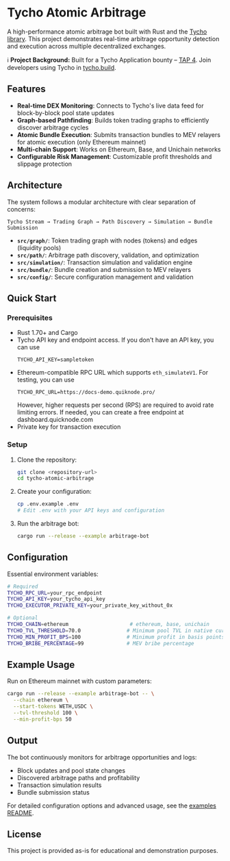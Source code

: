 # Tycho Atomic Arbitrage

A high-performance atomic arbitrage bot built with Rust and the [Tycho library](https://docs.propellerheads.xyz/tycho). This project demonstrates real-time arbitrage opportunity detection and execution across multiple decentralized exchanges.

ℹ️ **Project Background:** Built for a Tycho Application bounty – [TAP 4](https://github.com/propeller-heads/tycho-x/blob/main/TAP-4.md). Join developers using Tycho in [tycho.build](https://t.me/+B4CNQwv7dgIyYTJl). 

## Features

- **Real-time DEX Monitoring**: Connects to Tycho's live data feed for block-by-block pool state updates
- **Graph-based Pathfinding**: Builds token trading graphs to efficiently discover arbitrage cycles
- **Atomic Bundle Execution**: Submits transaction bundles to MEV relayers for atomic execution (only Ethereum mainnet)
- **Multi-chain Support**: Works on Ethereum, Base, and Unichain networks
- **Configurable Risk Management**: Customizable profit thresholds and slippage protection

## Architecture

The system follows a modular architecture with clear separation of concerns:

```
Tycho Stream → Trading Graph → Path Discovery → Simulation → Bundle Submission
```

- **`src/graph/`**: Token trading graph with nodes (tokens) and edges (liquidity pools)
- **`src/path/`**: Arbitrage path discovery, validation, and optimization
- **`src/simulation/`**: Transaction simulation and validation engine
- **`src/bundle/`**: Bundle creation and submission to MEV relayers
- **`src/config/`**: Secure configuration management and validation

## Quick Start

### Prerequisites

- Rust 1.70+ and Cargo
- Tycho API key and endpoint access. If you don't have an API key, you can use
  ```
  TYCHO_API_KEY=sampletoken
  ```
- Ethereum-compatible RPC URL which supports `eth_simulateV1`. For testing, you can use  
  ```
  TYCHO_RPC_URL=https://docs-demo.quiknode.pro/
  ```
  However, higher requests per second (RPS) are required to avoid rate limiting errors. If needed, you can create a free endpoint at dashboard.quicknode.com
- Private key for transaction execution

### Setup

1. Clone the repository:
   ```bash
   git clone <repository-url>
   cd tycho-atomic-arbitrage
   ```

2. Create your configuration:
   ```bash
   cp .env.example .env
   # Edit .env with your API keys and configuration
   ```

3. Run the arbitrage bot:
   ```bash
   cargo run --release --example arbitrage-bot
   ```

## Configuration

Essential environment variables:

```bash
# Required
TYCHO_RPC_URL=your_rpc_endpoint
TYCHO_API_KEY=your_tycho_api_key
TYCHO_EXECUTOR_PRIVATE_KEY=your_private_key_without_0x

# Optional
TYCHO_CHAIN=ethereum                    # ethereum, base, unichain
TYCHO_TVL_THRESHOLD=70.0               # Minimum pool TVL in native currency
TYCHO_MIN_PROFIT_BPS=100               # Minimum profit in basis points
TYCHO_BRIBE_PERCENTAGE=99              # MEV bribe percentage
```

## Example Usage

Run on Ethereum mainnet with custom parameters:
```bash
cargo run --release --example arbitrage-bot -- \
  --chain ethereum \
  --start-tokens WETH,USDC \
  --tvl-threshold 100 \
  --min-profit-bps 50
```

## Output

The bot continuously monitors for arbitrage opportunities and logs:
- Block updates and pool state changes
- Discovered arbitrage paths and profitability
- Transaction simulation results
- Bundle submission status

For detailed configuration options and advanced usage, see the [examples README](examples/arbitrage-bot/README.md).

## License

This project is provided as-is for educational and demonstration purposes.
